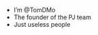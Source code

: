 - I’m @TomDMo
- The founder of the PJ team
- Just useless people

<!---
TomDMo/TomDMo is a ✨ special ✨ repository because its `README.md` (this file) appears on your GitHub profile.
You can click the Preview link to take a look at your changes.
--->
